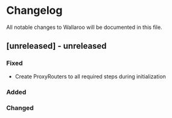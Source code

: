 # Changelog

All notable changes to Wallaroo will be documented in this file.

## [unreleased] - unreleased

### Fixed

- Create ProxyRouters to all required steps during initialization

### Added

### Changed
